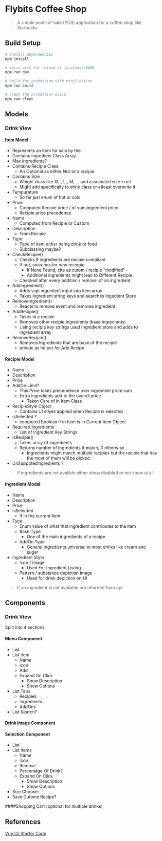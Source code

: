 # Flybits Coffee Shop

> A simple point-of-sale (POS) application for a coffee shop like Starbucks



## Build Setup

``` bash
# install dependencies
npm install

# serve with hot reload at localhost:8080
npm run dev

# build for production with minification
npm run build

# clean the production build
npm run clean
```

## Models
### Drink View
####  Item Model
* Represents an item for sale by the  
* Contains Ingredient Class Array
* Max Ingredients?
* Contains Recipie Class
    * An Optional as either Null or a recipie
* Contains Size 
    * Weight class like XL , L , M, ... and associated size in ml
    * Might add specifically to drink class or atleast overwrite it
* Tempurature
    * So far just enum of hot or cold
* Price 
    * Computed Recipie price / of sum ingredient price
    * Recipie price precedence
* Name 
    * Computed from Recipie or Custom
* Description 
    * From Recipie 
* Type 
    * Type of item either being drink or food
    * Subclassing maybe?
* CheckRecipie()
    * Checks If ingredients are recipie compliant
    * If not, searches for new reciepie
        * If None Found, cite as cutom / recipie "modified"
        * Additional ingredients might lead to Different Recipie
    * Checked after every addition / removal of an ingredient
* AddIngredient()
    * Adds sign ingredient input into item array
    * Takes ingredient string keys and searches Ingedient Store
* RemoveIngredient()
    * Reacts to remove event and removes ingredient 
* AddRecipie()
   * Takes in a recipie
   * Removes other recipie ingredients (base ingredients)
   * Using recipie key strings used Ingredient store and adds to ingredient array
* RemoveRecipie()
   * Removes Ingredients that are base of the recipie
   * private as helper for Add Recipe

#### Recipie Model
* Name
* Description
* Price
* AddOn Limit?
  * This Price takes precendence over ingredient price sum 
  * Extra ingredients add to the overall price
      * Taken Care of in Item Class
* RecipieStyle Object
   * Contains UI stlyes applied when Recipie is selected
* isSelected ?
    * computed boolean if in Item is in Current Item Object
* Required Ingredients
    * List of Ingredient Key Strings
* isRecipie()
    * Takes array of ingredients
    * Returns number of ingredients if match, 0 otherwise
        * Ingredients might match multiple recipies but the recipie that has the most of them will be picked
* UnSuppotedIngredients ?

> If ingredients are not avalible either show disabled or not show at all

#### Ingredient Model
* Name
* Description
* Price
* isSelected
   * If in the current Item
* Type
    * Enum value of what that ingredient contributes to the item
    * Base Type
        * One of the main ingredients of a recipe
    * AddOn Type
        * General ingredients universal to most drinks like cream and suger 
* Ingredient Style
    * Icon / Image
        * Used For Ingredient Listing
    * Pattern / substance depiction image
        * Used for drink depiction on UI

> If an ingredient is not avaliable not returned from api!

## Components
### Drink View
Split into 4 sections

#### Menu Component
* List
* List Item
    * Name
    * Icon
    * Add
    * Expand On Click
         * Show Description
         * Show Options
* List Tabs
    * Recipies
    * Ingredients
    * AddOns
* List Search?
    
#### Drink Image Component

#### Selection Component
* List
* List Items
    * Name
    * Icon
    * Remove
    * Percentage Of Drink?
    * Expand On Click
         * Show Description
         * Show Options
* Size Chooser
* Save Cutome Recipe?
    
####Shopping Cart (optional for multiple drinks)
   
## References

[Vue Cli Starter Code](https://www.google.com)
